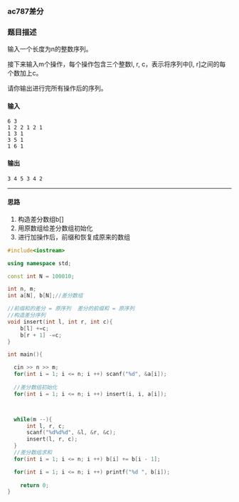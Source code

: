 ### ac787差分

### 题目描述
输入一个长度为n的整数序列。

接下来输入m个操作，每个操作包含三个整数l, r, c，表示将序列中[l, r]之间的每个数加上c。

请你输出进行完所有操作后的序列。

#### 输入

```
6 3
1 2 2 1 2 1
1 3 1
3 5 1
1 6 1
```
#### 输出
```
3 4 5 3 4 2
```

----------
#### 思路
1. 构造差分数组b[]
2. 用原数组给差分数组初始化
3. 进行加操作后，前缀和恢复成原来的数组
```c++
#include<iostream>

using namespace std;

const int N = 100010;

int n, m;
int a[N], b[N];//差分数组

//前缀和的差分 = 原序列  差分的前缀和 = 原序列
//构造差分序列
void insert(int l, int r, int c){
    b[l] +=c;
    b[r + 1] -=c;
}

int main(){

  cin >> n >> m;
  for(int i = 1; i <= n; i ++) scanf("%d", &a[i]);
  
  //差分数组初始化
  for(int i = 1; i <= n; i ++) insert(i, i, a[i]);



  while(m --){
      int l, r, c;
      scanf("%d%d%d", &l, &r, &c);
      insert(l, r, c);
  }
  //差分数组求和
  for(int i = 1; i <= n; i ++) b[i] += b[i - 1];

  for(int i = 1; i <= n; i ++) printf("%d ", b[i]);
    
    return 0;
}
```

